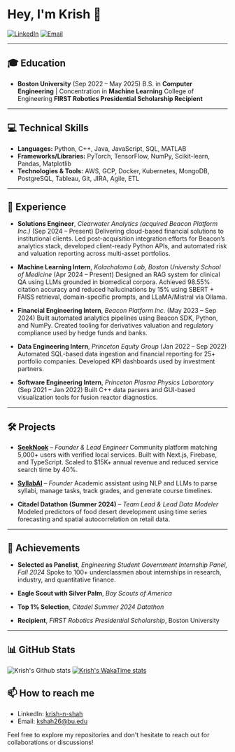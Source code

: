 # Hey, I'm Krish 👋

[![LinkedIn](https://img.shields.io/badge/LinkedIn-Connect-blue)](https://linkedin.com/in/krish-n-shah)
[![Email](https://img.shields.io/badge/Email-Contact-red)](mailto:kshah26@bu.edu)

---

## 🎓 Education

* **Boston University** (Sep 2022 – May 2025)
  B.S. in **Computer Engineering** | Concentration in **Machine Learning**
  College of Engineering **FIRST Robotics Presidential Scholarship Recipient**

---

## 💻 Technical Skills

* **Languages:** Python, C++, Java, JavaScript, SQL, MATLAB
* **Frameworks/Libraries:** PyTorch, TensorFlow, NumPy, Scikit-learn, Pandas, Matplotlib
* **Technologies & Tools:** AWS, GCP, Docker, Kubernetes, MongoDB, PostgreSQL, Tableau, Git, JIRA, Agile, ETL

---

## 🚀 Experience

* **Solutions Engineer**, *Clearwater Analytics (acquired Beacon Platform Inc.)* (Sep 2024 – Present)
  Delivering cloud-based financial solutions to institutional clients. Led post-acquisition integration efforts for Beacon’s analytics stack, developed client-ready Python APIs, and automated risk and valuation reporting across multi-asset portfolios.

* **Machine Learning Intern**, *Kolachalama Lab, Boston University School of Medicine* (Apr 2024 – Present)
  Designed an RAG system for clinical QA using LLMs grounded in biomedical corpora. Achieved 98.55% citation accuracy and reduced hallucinations by 15% using SBERT + FAISS retrieval, domain-specific prompts, and LLaMA/Mistral via Ollama.

* **Financial Engineering Intern**, *Beacon Platform Inc.* (May 2023 – Sep 2024)
  Built automated analytics pipelines using Beacon SDK, Python, and NumPy. Created tooling for derivatives valuation and regulatory compliance used by hedge funds and banks.

* **Data Engineering Intern**, *Princeton Equity Group* (Jan 2022 – Sep 2022)
  Automated SQL-based data ingestion and financial reporting for 25+ portfolio companies. Developed KPI dashboards used by investment partners.

* **Software Engineering Intern**, *Princeton Plasma Physics Laboratory* (Sep 2021 – Jan 2022)
  Built C++ data parsers and GUI-based visualization tools for fusion reactor diagnostics.

---

## 🛠️ Projects

* **[SeekNook](https://seeknook-new.vercel.app/)** – *Founder & Lead Engineer*
  Community platform matching 5,000+ users with verified local services.
  Built with Next.js, Firebase, and TypeScript. Scaled to \$15K+ annual revenue and reduced service search time by 40%.

* **[SyllabAI](https://syllabai-dev.vercel.app/)** – *Founder*
  Academic assistant using NLP and LLMs to parse syllabi, manage tasks, track grades, and generate course timelines.

* **Citadel Datathon (Summer 2024)** – *Team Lead & Lead Data Modeler*
  Modeled predictors of food desert development using time series forecasting and spatial autocorrelation on retail data.

---

## 🏅 Achievements

* **Selected as Panelist**, *Engineering Student Government Internship Panel, Fall 2024*
  Spoke to 100+ underclassmen about internships in research, industry, and quantitative finance.

* **Eagle Scout with Silver Palm**, *Boy Scouts of America*

* **Top 1% Selection**, *Citadel Summer 2024 Datathon*

* **Recipient**, *FIRST Robotics Presidential Scholarship*, Boston University

---

## 📊 GitHub Stats
![Krish's Github stats](https://github-readme-stats.vercel.app/api/top-langs?username=krish-shahh&show_icons=true&theme=radical)
[![Krish's WakaTime stats](https://github-readme-stats.vercel.app/api/wakatime?username=krishshahh\&layout=compact)](https://github.com/anuraghazra/github-readme-stats)

<!---
![Krish's GitHub stats](https://github-readme-stats.vercel.app/api?username=krish-shahh&show_icons=true&theme=radical)
-->

<!---
## 🌟 Featured Repositories
[![SeekNook](https://github-readme-stats.vercel.app/api/pin/?username=krish-shahh&repo=seeknook)](https://github.com/krish-shahh/seeknook)
[![Citadel Datathon](https://github-readme-stats.vercel.app/api/pin/?username=krish-shahh&repo=citadel-datathon-2024)](https://github.com/krish-shahh/citadel-datathon-2024)
-->

## 📫 How to reach me
- LinkedIn: [krish-n-shah](https://linkedin.com/in/krish-n-shah)
- Email: kshah26@bu.edu

Feel free to explore my repositories and don't hesitate to reach out for collaborations or discussions!
